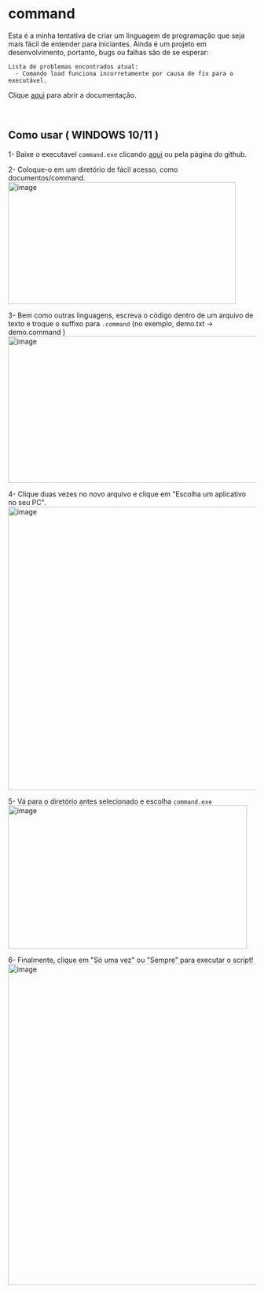# command
Esta é a minha tentativa de criar um linguagem de programação que seja mais fácil de entender para iniciantes.
Ainda é um projeto em desenvolvimento, portanto, bugs ou falhas são de se esperar:

    Lista de problemas encontrados atual:
      - Comando load funciona incorretamente por causa de fix para o executável.

Clique [aqui](https://github.com/HenriqueFReinaldi/command/blob/main/command/uso/doc.md) para abrir a documentação.

<br>

## Como usar ( WINDOWS 10/11 )

1- Baixe o executavel `command.exe` clicando [aqui](https://github.com/HenriqueFReinaldi/command/raw/main/command.exe) ou pela página do github.<br>

2- Coloque-o em um diretório de fácil acesso, como documentos/command.<br>
<img width="463" height="248" alt="image" src="https://github.com/user-attachments/assets/c614e1c2-29c2-4176-8086-eac58d127281" />
<br>

3- Bem como outras linguagens, escreva o código dentro de um arquivo de texto e troque o suffixo para `.command` (no exemplo, demo.txt -> demo.command )<br>
<img width="539" height="298" alt="image" src="https://github.com/user-attachments/assets/cbc38713-dd6d-407d-98c0-9d21454ef0d2" /><br>

4- Clique duas vezes no novo arquivo e clique em "Escolha um aplicativo no seu PC".<br>
<img width="600" height="576" alt="image" src="https://github.com/user-attachments/assets/f44badf2-c37e-4547-acbb-628fa6220072" /><br>

5- Vá para o diretório antes selecionado e escolha `command.exe`<br>
<img width="486" height="291" alt="image" src="https://github.com/user-attachments/assets/038faa1f-34ae-4538-950f-273079c935e0" /><br>

6- Finalmente, clique em "Só uma vez" ou "Sempre" para executar o script!<br>
<img width="673" height="652" alt="image" src="https://github.com/user-attachments/assets/671f83ec-3ed2-417b-9a2e-547c7fb48e32" />



